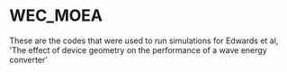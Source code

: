 # WEC_MOEA
These are the codes that were used to run simulations for Edwards et al, 'The effect of device geometry on the performance of a wave energy converter'
